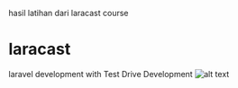 hasil latihan dari laracast course
# laracast
laravel development with Test Drive Development
![alt text](https://photos.google.com/share/AF1QipOgZNYTytnJ895zS1uLsTUfXyaGJ9saYZb2UErho1KCsChGrGVHR-P0ZAg_anCthQ/photo/AF1QipO9ZCbjvfo7epY-X2dechaYCw9eoAfp5iZ-8nFT?key=NHhtQlh2OGo3UnNPekoyb0c2SmpmcHZwZ08ybTdn)
